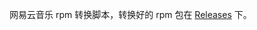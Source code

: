 网易云音乐 rpm 转换脚本，转换好的 rpm 包在 [Releases](https://github.com/rewqazxv/netease-cloud-music-rpm/releases/) 下。
